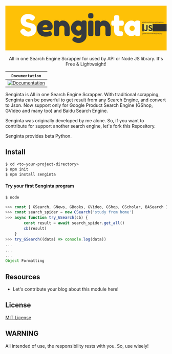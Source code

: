 <p align="center">
    <img src="Senginta.jpg"></img>
</p>

<p align="center">
    All in one Search Engine Scrapper for used by API or Node JS library. It's Free & Lightweight!
</p>

**`Documentation`** |
------------------- |
[![Documentation](https://img.shields.io/badge/api-reference-blue.svg)]() |

Senginta is All in one Search Engine Scrapper. With traditional scrapping, 
Senginta can be powerful to get result from any Search Engine, and convert
to Json. Now support only for Google Product Search Engine (GShop, GVideo 
and many too) and Baidu Search Engine.

Senginta was originally developed by me alone. So, if you want to contribute for
support another search engine, let's fork this Repository. 

Senginta provides beta Python.

## Install

```
$ cd <to-your-project-directory>
$ npm init
$ npm install senginta
```

#### Try your first Senginta program

```shell
$ node
```

```javascript
>>> const { GSearch, GNews, GBooks, GVideo, GShop, GScholar, BASearch } = require('senginta')
>>> const search_spider = new GSearch('study from home')
>>> async function try_GSearch(cb) {
        const result = await search_spider.get_all()
        cb(result)
    }
>>> try_GSearch((data) => console.log(data))
...
...
...
Object Formatting
```

## Resources

*   Let's contribute your blog about this module here!

## License

[MIT License](LICENSE)

## WARNING

All intended of use, the responsibility rests with you. So, use wisely!
